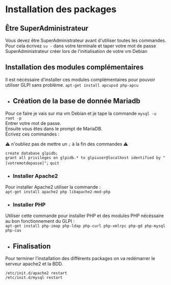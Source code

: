 # Installation des packages

## Être SuperAdministrateur

Vous devez être SuperAdministrateur avant d'utiliser toutes les commandes.  
Pour cela écrivez `su -` dans votre terminale et taper votre mot de passe SuperAdministrateur créer lors de l'initialisation de votre vm Debian

## Installation des modules complémentaires

Il est nécéssaire d'installer ces modules complémentaires pour pouvoir utiliser GLPI sans problème.
`apt-get install apcupsd php-apcu`

- ## Création de la base de donnée Mariadb

Pour ce faire je vais sur ma vm Debian et je tape la commande `mysql -u root -p`  
Entrer votre mot de passe.  
Ensuite vous êtes dans le prompt de MariaDB.  
Écrivez ces commandes :  

:warning: n'oubliez pas de mettre un `;` à la fin des commandes :warning:

`create database glpidb;`  
`grant all privileges on glpidb.* to glpiuser@localhost identified by "[votremotdepasse]";`
`quit`

- ### Installer Apache2

Pour installer Apache2 utiliser la commande :  
`apt-get install apache2 php libapache2-mod-php`

- ### Installer PHP  

Utiliser cette commande pour installer PHP et des modules PHP nécéssaire au bon fonctionnement du GLPI :  
`apt-get install php-imap php-ldap php-curl php-xmlrpc php-gd php-mysql php-cas`  

- ## Finalisation

Pour terminer l'installation des différents packages on va redémarrer le serveur apache2 et la BDD.

``/etc/init.d/apache2 restart``  
``/etc/init.d/mysql restart``  
